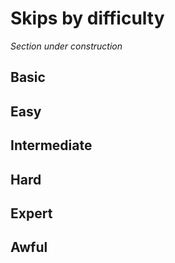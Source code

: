 # Skips by difficulty

_Section under construction_

## Basic

## Easy

## Intermediate

## Hard

## Expert

## Awful
